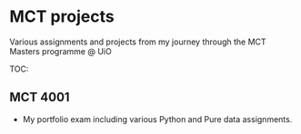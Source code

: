 # MCT projects
 Various assignments and projects from my journey through the MCT Masters programme @ UiO

 TOC:

## MCT 4001
- My portfolio exam including various Python and Pure data assignments.
